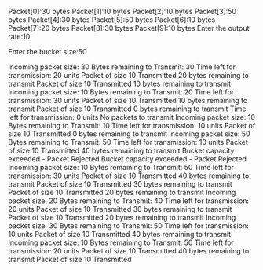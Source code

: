 Packet[0]:30 bytes
Packet[1]:10 bytes
Packet[2]:10 bytes
Packet[3]:50 bytes
Packet[4]:30 bytes
Packet[5]:50 bytes
Packet[6]:10 bytes
Packet[7]:20 bytes
Packet[8]:30 bytes
Packet[9]:10 bytes
Enter the output rate:10

Enter the bucket size:50

Incoming packet size: 30
Bytes remaining to Transmit: 30
Time left for transmission: 20 units
Packet of size 10 Transmitted
20 bytes remaining to transmit
Packet of size 10 Transmitted
10 bytes remaining to transmit
Incoming packet size: 10
Bytes remaining to Transmit: 20
Time left for transmission: 30 units
Packet of size 10 Transmitted
10 bytes remaining to transmit
Packet of size 10 Transmitted
0 bytes remaining to transmit
Time left for transmission: 0 units
No packets to transmit
Incoming packet size: 10
Bytes remaining to Transmit: 10
Time left for transmission: 10 units
Packet of size 10 Transmitted
0 bytes remaining to transmit
Incoming packet size: 50
Bytes remaining to Transmit: 50
Time left for transmission: 10 units
Packet of size 10 Transmitted
40 bytes remaining to transmit
Bucket capacity exceeded - Packet Rejected
Bucket capacity exceeded - Packet Rejected
Incoming packet size: 10
Bytes remaining to Transmit: 50
Time left for transmission: 30 units
Packet of size 10 Transmitted
40 bytes remaining to transmit
Packet of size 10 Transmitted
30 bytes remaining to transmit
Packet of size 10 Transmitted
20 bytes remaining to transmit
Incoming packet size: 20
Bytes remaining to Transmit: 40
Time left for transmission: 20 units
Packet of size 10 Transmitted
30 bytes remaining to transmit
Packet of size 10 Transmitted
20 bytes remaining to transmit
Incoming packet size: 30
Bytes remaining to Transmit: 50
Time left for transmission: 10 units
Packet of size 10 Transmitted
40 bytes remaining to transmit
Incoming packet size: 10
Bytes remaining to Transmit: 50
Time left for transmission: 20 units
Packet of size 10 Transmitted
40 bytes remaining to transmit
Packet of size 10 Transmitted
